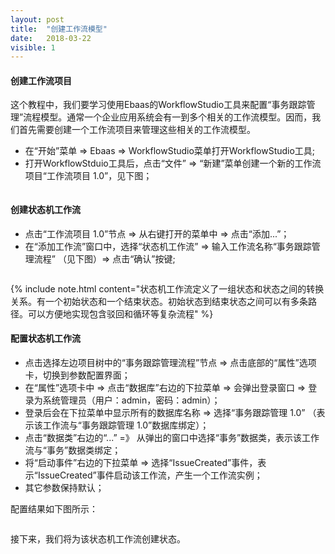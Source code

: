 ```yaml
---
layout: post
title:  "创建工作流模型"
date:   2018-03-22
visible: 1
---
```


#### 创建工作流项目

这个教程中，我们要学习使用Ebaas的WorkflowStudio工具来配置“事务跟踪管理”流程模型。通常一个企业应用系统会有一到多个相关的工作流模型。因而，我们首先需要创建一个工作流项目来管理这些相关的工作流模型。

* 在“开始”菜单 => Ebaas => WorkflowStudio菜单打开WorkflowStudio工具;
* 打开WorkflowStduio工具后，点击“文件” => “新建”菜单创建一个新的工作流项目“工作流项目 1.0”，见下图；

<img src="{{'/assets/img/2018-3-22-创建工作流项目.png' | prepend: site.baseurl }}" alt="">

#### 创建状态机工作流

* 点击“工作流项目 1.0”节点 => 从右键打开的菜单中 => 点击“添加...”；
* 在“添加工作流”窗口中，选择“状态机工作流” => 输入工作流名称“事务跟踪管理流程” （见下图）=> 点击“确认”按键;

<img src="{{'/assets/img/2018-3-22-创建状态机工作流.png' | prepend: site.baseurl }}" alt="">

{% include note.html content="状态机工作流定义了一组状态和状态之间的转换关系。有一个初始状态和一个结束状态。初始状态到结束状态之间可以有多条路径。可以方便地实现包含驳回和循环等复杂流程" %}


#### 配置状态机工作流

* 点击选择左边项目树中的“事务跟踪管理流程”节点 => 点击底部的“属性”选项卡，切换到参数配置界面；
* 在“属性”选项卡中 => 点击“数据库”右边的下拉菜单 => 会弹出登录窗口 => 登录为系统管理员（用户：admin，密码：admin）；
* 登录后会在下拉菜单中显示所有的数据库名称 => 选择“事务跟踪管理 1.0” （表示该工作流与“事务跟踪管理 1.0”数据库绑定）；
* 点击“数据类”右边的“...” =》 从弹出的窗口中选择“事务”数据类，表示该工作流与“事务”数据类绑定；
* 将“启动事件”右边的下拉菜单 => 选择“IssueCreated”事件，表示“IssueCreated”事件启动该工作流，产生一个工作流实例；
* 其它参数保持默认；

配置结果如下图所示：

<img src="{{'/assets/img/2018-3-22-配置状态机工作流.png' | prepend: site.baseurl }}" alt="">

接下来，我们将为该状态机工作流创建状态。
